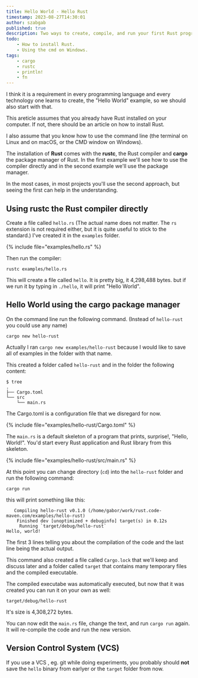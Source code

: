 ```yaml
---
title: Hello World - Hello Rust
timestamp: 2023-08-27T14:30:01
author: szabgab
published: true
description: Two ways to create, compile, and run your first Rust program printing Hellow World! to the screen.
todo:
    - How to install Rust.
    - Using the cmd on Windows.
tags:
    - cargo
    - rustc
    - println!
    - fn
---
```


I think it is a requirement in every programming language and every technology one learns to create, the "Hello World" example, so we should also start with that.

This areticle assumes that you already have Rust installed on your computer. If not, there should be an article on how to install Rust.

I also assume that you know how to use the command line (the terminal on Linux and on macOS, or the CMD window on Windows).

The installation of **Rust** comes with the **rustc**, the Rust compiler and **cargo** the package manager of Rust.
In the first example we'll see how to use the compiler directly and in the second example we'll use the package manager.

In the most cases, in most projects you'll use the second approach, but seeing the first can help in the understanding.


## Using rustc the Rust compiler directly

Create a file called `hello.rs` (The actual name does not matter. The `rs` extension is not required either, but it is quite useful to stick to the standard.)
I've created it in the `examples` folder.

{% include file="examples/hello.rs" %}

Then run the compiler:

```
rustc examples/hello.rs
```

This will create a file called `hello`. It is pretty big, it 4,298,488 bytes. but if we run it by typing in `./hello`, it will print "Hello World".


## Hello World using the cargo package manager

On the command line run the following command. (Instead of `hello-rust` you could use any name)

```
cargo new hello-rust
```

Actually I ran `cargo new examples/hello-rust` because I would like to save all of examples in the folder with that name.

This created a folder called `hello-rust` and in the folder the following content:


```
$ tree
.
├── Cargo.toml
└── src
    └── main.rs
```

The Cargo.toml is a configuration file that we disregard for now.

{% include file="examples/hello-rust/Cargo.toml" %}

The `main.rs` is a default skeleton of a program that prints, surprise!, "Hello, World!". You'd start every Rust application and Rust library from this skeleton.

{% include file="examples/hello-rust/src/main.rs" %}


At this point you can change directory (`cd`) into the `hello-rust` folder and run the following command:


```
cargo run
```

this will print something like this:

```
   Compiling hello-rust v0.1.0 (/home/gabor/work/rust.code-maven.com/examples/hello-rust)
    Finished dev [unoptimized + debuginfo] target(s) in 0.12s
     Running `target/debug/hello-rust`
Hello, world!
```

The first 3 lines telling you about the compilation of the code and the last line being the actual output.

This command also created a file called `Cargo.lock` that we'll keep and discuss later and a folder called `target` that contains many temporary files and the compiled executable.

The compiled executabe was automatically executed, but now that it was created you can run it on your own as well:

```
target/debug/hello-rust
```

It's size is 4,308,272 bytes.


You can now edit the `main.rs` file, change the text, and run `cargo run` again. It will re-compile the code and run the new version.


## Version Control System (VCS)

If you use a VCS , eg. git while doing experiments, you probably should **not** save the `hello` binary from earlyer or the `target` folder from now.


